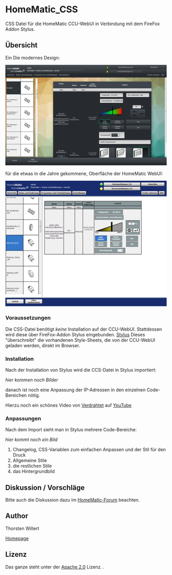 # HomeMatic_CSS
CSS Datei für die HomeMatic CCU-WebUI in Verbindung mit dem FireFox Addon Stylus.

## Übersicht
Ein
Die modernes Design:

![WebUI Neu](/images/WebUI_Neues_Design_1_sm.png)

für die etwas in die Jahre gekommene, Oberfläche der HomeMatic WebUI:

![WebUI Original](/images/WebUI_Original_sm.png)

### Voraussetzungen
Die CSS-Datei benötigt  _keine_ Installation auf der CCU-WebUI.
Stattdessen wird diese über FireFox-Addon Stylus eingebunden.
[Stylus](https://addons.mozilla.org/en-US/firefox/addon/styl-us/)
Dieses "überschreibt" die vorhandenen Style-Sheets, die von der CCU-WebUI geladen werden, direkt im Browser.

### Installation
Nach der Installation von Stylus wird die CCS-Datei in Stylus importiert:

*hier kommen noch Bilder*

danach ist noch eine Anpassung der IP-Adressen in den einzelnen Code-Bereichen nötig.

Hierzu noch ein schönes Video von [Verdrahtet](https://www.verdrahtet.info) auf [YouTube](https://www.youtube.com/watch?v=nxAQbJ4O01g)

### Anpassungen
Nach dem Import sieht man in Stylus mehrere Code-Bereiche:

*hier kommt noch ein Bild*

 1. Changelog, CSS-Variablen zum einfachen Anpassen und der Stil für den Druck
 2. Allgemeine Stile
 3. die restlichen Stile
 4. das Hintergrundbild
 
 ## Diskussion / Vorschläge
Bitte auch die Diskussion dazu im [HomeMatic-Forum](https://homematic-forum.de/forum/viewtopic.php?f=41&t=46033) beachten.

 ## Author
 Thorsten Willert
 
 [Homepage](http://www.thorsten-willert.de/)

 ## Lizenz
 Das ganze steht unter der [Apache 2.0](https://github.com/THWillert/HomeMatic_CSS/blob/master/LICENSE) Lizenz.
.
<!--stackedit_data:
eyJoaXN0b3J5IjpbMTA4MDI5NDA5MywtMjA4NjQzNjE1N119
-->